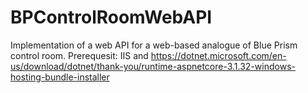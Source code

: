 # BPControlRoomWebAPI
Implementation of a web API for a web-based analogue of Blue Prism control room.
Prerequesit: IIS and https://dotnet.microsoft.com/en-us/download/dotnet/thank-you/runtime-aspnetcore-3.1.32-windows-hosting-bundle-installer
